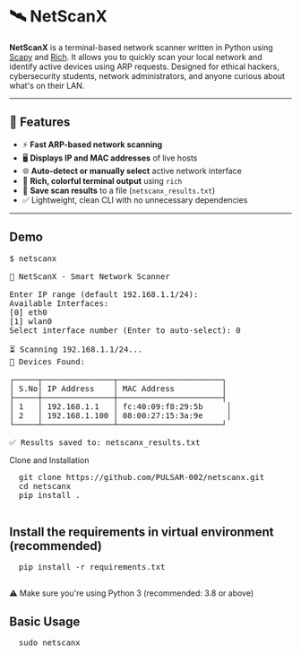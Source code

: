 # 🛰️ NetScanX

**NetScanX** is a terminal-based network scanner written in Python using [Scapy](https://scapy.net/) and [Rich](https://github.com/Textualize/rich). It allows you to quickly scan your local network and identify active devices using ARP requests. Designed for ethical hackers, cybersecurity students, network administrators, and anyone curious about what's on their LAN.

---

## 📌 Features

- ⚡ **Fast ARP-based network scanning**
- 🖥️ **Displays IP and MAC addresses** of live hosts
- 🌐 **Auto-detect or manually select** active network interface
- 🎨 **Rich, colorful terminal output** using `rich`
- 💾 **Save scan results** to a file (`netscanx_results.txt`)
- ✅ Lightweight, clean CLI with no unnecessary dependencies

---

##  Demo

<pre>
$ netscanx

📡 NetScanX - Smart Network Scanner

Enter IP range (default 192.168.1.1/24): 
Available Interfaces:
[0] eth0
[1] wlan0
Select interface number (Enter to auto-select): 0

⏳ Scanning 192.168.1.1/24...
📡 Devices Found:

┌─────┬───────────────┬──────────────────────┐
│ S.No│ IP Address    │ MAC Address          │
├─────┼───────────────┼──────────────────────┤
│ 1   │ 192.168.1.1   │ fc:40:09:f8:29:5b     │
│ 2   │ 192.168.1.100 │ 08:00:27:15:3a:9e     │
└─────┴───────────────┴──────────────────────┘

✅ Results saved to: netscanx_results.txt </pre>

Clone and Installation
<pre>
  git clone https://github.com/PULSAR-002/netscanx.git
  cd netscanx
  pip install .

</pre>
## Install the requirements in virtual environment (recommended)
<pre>
  pip install -r requirements.txt

</pre>
⚠️ Make sure you're using Python 3 (recommended: 3.8 or above)

## Basic Usage
<pre>
  sudo netscanx
</pre>
